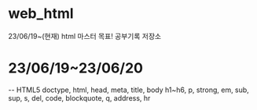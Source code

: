 # web_html
23/06/19~(현재) html 마스터 목표! 공부기록 저장소

# 23/06/19~23/06/20
--
HTML5 doctype, html, head, meta, title, body
h1~h6, p, strong, em, sub, sup, s, del, code, blockquote, q, address, hr
